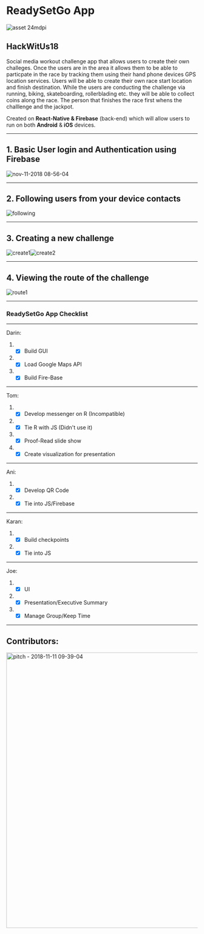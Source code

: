 
# ReadySetGo App 
![asset 24mdpi](https://user-images.githubusercontent.com/6371329/48314208-2eecee00-e594-11e8-9c91-73c9be39ef89.png)

## HackWitUs18

Social media workout challenge app that allows users to create their own challeges.  Once the users are in the area it allows them to be able to particpate in the race by tracking them using their hand phone devices GPS location services.  Users will be able to create their own race start location and finish destination.  While the users are conducting the challenge via running, biking, skateboarding, rollerblading etc. they will be able to collect coins along the race.  The person that finishes the race first whens the challlenge and the jackpot.

Created on **React-Native & Firebase** (back-end) which will allow users to run on both **Android** & **iOS** devices.

***

## 1. Basic User login and Authentication using Firebase

![nov-11-2018 08-56-04](https://user-images.githubusercontent.com/6371329/48313828-bf74ff80-e58f-11e8-9384-775207fd435e.gif)

***

## 2. Following users from your device contacts

![following](https://user-images.githubusercontent.com/6371329/48313905-6e194000-e590-11e8-84ed-97725e89e4a4.gif)

***

## 3. Creating a new challenge

![create1](https://user-images.githubusercontent.com/6371329/48314047-fa783280-e591-11e8-8367-aee744f44c1b.gif)![create2](https://user-images.githubusercontent.com/6371329/48314050-fc41f600-e591-11e8-9874-cf55d8514f74.gif)

***

## 4. Viewing the route of the challenge

![route1](https://user-images.githubusercontent.com/6371329/48314152-6a3aed00-e593-11e8-9743-7df1db9172a3.gif)

***

### ReadySetGo App Checklist

***
Darin:
1. - [X] Build GUI
2. - [X] Load Google Maps API
3. - [X] Build Fire-Base
***
Tom:
1. - [X] Develop messenger on R (Incompatible)
2. - [X] Tie R with JS (Didn't use it)
3. - [X] Proof-Read slide show
4. - [X] Create visualization for presentation
***
Ani:
1. - [X] Develop QR Code
2. - [X] Tie into JS/Firebase
***
Karan:
1. - [X] Build checkpoints
2. - [X] Tie into JS
***
Joe:
1. - [X] UI
2. - [X] Presentation/Executive Summary
3. - [X] Manage Group/Keep Time

***

## Contributors:

<img width="724" alt="pitch - 2018-11-11 09-39-04" src="https://user-images.githubusercontent.com/6371329/48314305-b4bd6900-e595-11e8-9d9a-e66d5d2d1b21.png">
